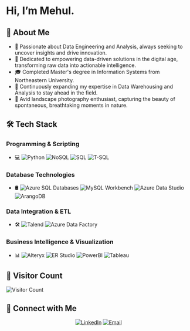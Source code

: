 # Hi, I’m Mehul.

## 🌟 About Me
- 👀 Passionate about Data Engineering and Analysis, always seeking to uncover insights and drive innovation.
- 🤔 Dedicated to empowering data-driven solutions in the digital age, transforming raw data into actionable intelligence.
- 🎓 Completed Master's degree in Information Systems from Northeastern University.
- 🌱 Continuously expanding my expertise in Data Warehousing and Analysis to stay ahead in the field.
- 📸 Avid landscape photography enthusiast, capturing the beauty of spontaneous, breathtaking moments in nature.


## 🛠 Tech Stack

### Programming & Scripting
- 💻 
  ![Python](https://img.shields.io/badge/-Python-333333?style=flat&logo=python)
  ![NoSQL](https://img.shields.io/badge/-NoSQL-333333?style=flat&logo=NoSQL)
  ![SQL](https://img.shields.io/badge/-SQL-333333?style=flat&logo=MySQL)
  ![T-SQL](https://img.shields.io/badge/-TSQL-333333?style=flat&logo=MicrosoftSQLServer)

### Database Technologies
- 🛢 
  ![Azure SQL Databases](https://img.shields.io/badge/-Azure%20SQL%20Databases-333333?style=flat&logo=microsoft-azure)
  ![MySQL Workbench](https://img.shields.io/badge/-MySQL%20Workbench-333333?style=flat&logo=mysql)
  ![Azure Data Studio](https://img.shields.io/badge/-Azure%20Data%20Studio-333333?style=flat&logo=microsoft-azure)
  ![ArangoDB](https://img.shields.io/badge/-ArangoDB-333333?style=flat&logo=ArangoDB)

### Data Integration & ETL
- 🛠 
  ![Talend](https://img.shields.io/badge/-Talend-333333?style=flat&logo=Talend)
  ![Azure Data Factory](https://img.shields.io/badge/-Azure%20Data%20Factory-333333?style=flat&logo=microsoft-azure)

### Business Intelligence & Visualization
- 📊 
  ![Alteryx](https://img.shields.io/badge/-Alteryx-333333?style=flat&logo=Alteryx)
  ![ER Studio](https://img.shields.io/badge/-ER%20Studio-333333?style=flat)
  ![PowerBI](https://img.shields.io/badge/-Power%20BI-333333?style=flat&logo=powerbi)
  ![Tableau](https://img.shields.io/badge/-Tableau-333333?style=flat&logo=Tableau)

## 👀 Visitor Count
<img src="https://profile-counter.glitch.me/kmehul/count.svg" alt="Visitor Count" />


## 🤝 Connect with Me

<p align="center">
<a href="https://www.linkedin.com/in/kmehul992/" target="_blank"><img alt="LinkedIn" src="https://img.shields.io/badge/LinkedIn-Kumar%20Mehul-blue?style=flat-square&logo=linkedin"></a>
<a href="mailto:kumar-mehul@outlook.com" target="_blank"><img alt="Email" src="https://img.shields.io/badge/Email-kumar--mehul%40outlook.com-blue?style=flat-square&logo=microsoft-outlook"></a>
</p>
